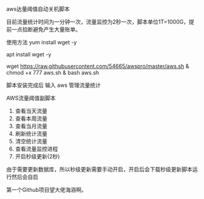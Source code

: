 aws达量阈值自动关机脚本

目前流量统计时间为一分钟一次，流量监控为2秒一次，脚本单位1T=1000G，提前一点掐断避免产生大量账单。

使用方法
yum install wget -y

apt install wget -y

wget https://raw.githubusercontent.com/54665/awspro/master/aws.sh &
chmod +x 777 aws.sh &
bash aws.sh

脚本安装完成后 输入 aws 管理流量统计

 AWS流量阈值副脚本

 1. 查看当天流量
 2. 查看本周流量
 3. 查看当月流量
 4. 刷新统计流量
 5. 清空统计流量
 6. 查看流量监控进程
 7. 开启秒级更新(2秒)

由于需要更新数据库，所以秒级更新需要手动开启，开启后会下载秒级更新脚本运行然后会自启

第一个Github项目望大佬海涵啊。